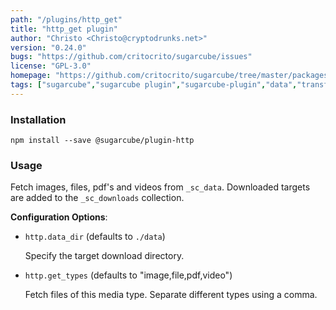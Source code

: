 ```yaml
---
path: "/plugins/http_get"
title: "http_get plugin"
author: "Christo <Christo@cryptodrunks.net>"
version: "0.24.0"
bugs: "https://github.com/critocrito/sugarcube/issues"
license: "GPL-3.0"
homepage: "https://github.com/critocrito/sugarcube/tree/master/packages/plugin-http#readme"
tags: ["sugarcube","sugarcube plugin","sugarcube-plugin","data","transformation","http"]
---
```


### Installation
    npm install --save @sugarcube/plugin-http


### Usage
Fetch images, files, pdf's and videos from `_sc_data`. Downloaded targets are
added to the `_sc_downloads` collection.

**Configuration Options**:

-   `http.data_dir` (defaults to `./data`)

    Specify the target download directory.

-   `http.get_types` (defaults to "image,file,pdf,video")

    Fetch files of this media type. Separate different types using a comma.
